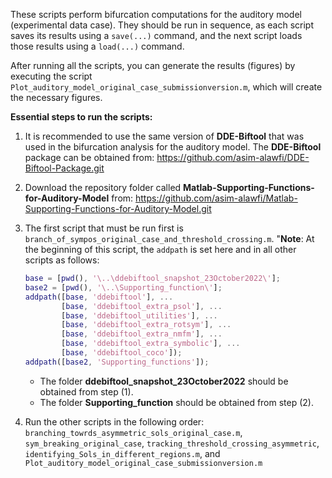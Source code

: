 

These scripts perform bifurcation computations for the auditory model (experimental data case). They should be run in sequence, as each script saves its results using a `save(...)` command, and the next script loads those results using a `load(...)` command.

After running all the scripts, you can generate the results (figures) by executing the script `Plot_auditory_model_original_case_submissionversion.m`, which will create the necessary figures.

**Essential steps to run the scripts:**

1) It is recommended to use the same version of **DDE-Biftool** that was used in the bifurcation analysis for the auditory model. The **DDE-Biftool** package  can be obtained from: https://github.com/asim-alawfi/DDE-Biftool-Package.git
   
2) Download the repository folder called **Matlab-Supporting-Functions-for-Auditory-Model** from: https://github.com/asim-alawfi/Matlab-Supporting-Functions-for-Auditory-Model.git

3) The first script that must be run first is `branch_of_sympos_original_case_and_threshold_crossing.m`. "**Note**: At the beginning of this script, the `addpath` is set here and in all other scripts as follows:

   ```matlab
   base = [pwd(), '\..\ddebiftool_snapshot_23October2022\'];
   base2 = [pwd(), '\..\Supporting_function\'];
   addpath([base, 'ddebiftool'], ...
           [base, 'ddebiftool_extra_psol'], ...
           [base, 'ddebiftool_utilities'], ...
           [base, 'ddebiftool_extra_rotsym'], ...
           [base, 'ddebiftool_extra_nmfm'], ...
           [base, 'ddebiftool_extra_symbolic'], ...
           [base, 'ddebiftool_coco']);
   addpath([base2, 'Supporting_functions']);
   ```

   - The folder **ddebiftool_snapshot_23October2022** should be obtained from step (1).
   - The folder **Supporting_function** should be obtained from step (2).
4) Run the other scripts in the following order: 
`branching_towrds_asymmetric_sols_original_case.m`, `sym_breaking_original_case`, `tracking_threshold_crossing_asymmetric`, `identifying_Sols_in_different_regions.m`, and `Plot_auditory_model_original_case_submissionversion.m`


